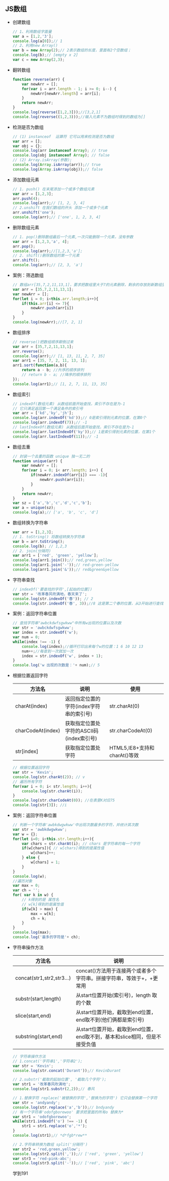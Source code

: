## JS数组

- 创建数组

  ```js
  // 1、利用数组字面量
  var a = [1,2,'3'];
  console.log(a[0]);// 1
  // 2、利用new Array()
  var b = new Array(2);// 2表示数组的长度，里面有2个空数组；
  console.log(b);// [empty x 2]
  var c = new Array(2,3);
  ```

- 翻转数组

  ```js
  function reverse(arr) {
      var newArr = [];
      for(var i = arr.length - 1; i >= 0; i--) {
          newArr[newArr.length] = arr[i];
      }
      return newArr;
  }
  console.log(reverse([1,2,3]));//[3,2,1]
  console.log(reverse((1,2,3)));//输入元素不为数组时得到的数组为[]
  ```

- 检测是否为数组

  ```js
  // (1) instanceof  运算符 它可以用来检测是否为数组
  var arr = [];
  var obj = {};
  console.log(arr instanceof Array); // true
  console.log(obj instanceof Array); // false
  // (2) Array.isArray(参数);
  console.log(Array.isArray(arr));// true
  console.log(Array.isArray(obj));// false
  ```

- 添加数组元素

  ```js
  // 1. push() 在末尾添加一个或多个数组元素
  var arr = [1,2,3];
  arr.push(4);
  console.log(arr);// [1, 2, 3, 4]
  // 2.unshift 在我们数组的开头 添加一个或多个元素
  arr.unshift('one');
  console.log(arr);// ['one', 1, 2, 3, 4]
  ```

- 删除数组元素

  ```js
  // 1. pop()删除数组最后一个元素,一次只能删除一个元素，没有参数
  var arr = [1,2,3,'a', 4];
  arr.pop();
  console.log(arr);//[1,2,3,'a'];
  // 2. shift()删除数组的第一个元素
  arr.shift();
  console.log(arr);// [2, 3, 'a']
  ```

- 案例：筛选数组

  ```js
  // 数组arr[35,7,2,11,13,1]，要求把数组里大于7的元素删除，剩余的存放到新数组里
  var arr = [35,7,2,11,13,1];
  var newArr = [];
  for(let i = 0; i<this.arr.length;i++){
      if(this.arr[i] <= 7){
          newArr.push(arr[i])
      }
  }
  console.log(newArr);//[7, 2, 1]
  ```

- 数组排序

  ```js
  // reverse()把数组顺序颠倒过来
  var arr = [35,7,2,11,13,1];
  arr.reverse();
  console.log(arr);// [1, 13, 11, 2, 7, 35]
  var arr1 = [35, 7, 2, 11, 13, 1];
  arr1.sort(function(a,b){
      return a - b; //升序的顺序排列
      // return b - a; //降序的顺序排列
  });
  console.log(arr1);// [1, 2, 7, 11, 13, 35]
  ```

- 数组索引

  ```js
  // indexOf(数组元素) 从数组前面开始查找，索引不存在是为-1
  // 它只满足返回第一个满足条件的索引号
  var arr = ['kd','ky','jh'];
  console.log(arr.indexOf('kd'));// 0是索引得到元素的位置，在第0个
  console.log(arr.indexOf(7));// -1
  // lastIndexOf(数组元素) 从数组后面开始查找，索引不存在是为-1
  console.log(arr.lastIndexOf('ky'));// 1是索引得到元素的位置，在第1个
  console.log(arr.lastIndexOf(11));// -1
  ```

- 数组去重

  ```js
  // 封装一个去重的函数 unique 独一无二的
  function unique(arr) {
      var newArr = [];
      for(var i = 0; i< arr.length; i++) {
          if(newArr.indexOf(arr[i]) === -1){
              newArr.push(arr[i]);
          }
      }
      return newArr;
  }
  var sz = ['a','b','c','d','c','b'];
  var a = unique(sz);
  console.log(a);// ['a', 'b', 'c', 'd']
  ```

- 数组转换为字符串

  ```js
  var arr = [1,2,3];
  // 1. toString() 将数组转换为字符串
  var b = arr.toString();
  console.log(b); // 1,2,3
  // 2. join(分隔符)
  var arr1 = ['red', 'green', 'yellow'];
  console.log(arr1.join());// red,green,yellow
  console.log(arr1.join('-'));// red-green-yellow
  console.log(arr1.join('&'));// red&green&yellow
  ```

- 字符串查找

  ```js
  // indexOf('要查找的字符',[起始的位置])
  var str = '改革春风吹满地，春天来了';
  console.log(str.indexOf('春')); // 2
  console.log(str.indexOf('春', 3));//8 这是第二个春的位置，从3开始进行查找
  ```

- 案例：返回字符串位置

  ```js
  // 查找字符串"awbckdwfsgwkww"中所有w出现的位置以及次数
  var str = 'awbckdwfsgwkww';
  var index = str.indexOf('w');
  var num = 0;
  while(index !== -1) {
      console.log(index);//循环打印出来每个w的位置：1 6 10 12 13
      num++;//每查到一次就加一次
      index = str.indexOf('w', index + 1);
  }
  console.log('w 出现的次数是：'+ num);// 5
  ```

- 根据位置返回字符

  | 方法名            | 说明                                     | 使用                         |
  | ----------------- | ---------------------------------------- | ---------------------------- |
  | charAt(index)     | 返回指定位置的字符(index字符串的索引号)  | str.charAt(0)                |
  | charCodeAt(index) | 获取指定位置处字符的ASCII码(index索引号) | str.charCodeAt(0)            |
  | str[index]        | 获取指定位置处字符                       | HTML5,IE8+支持和charAt()等效 |

  ```js
  // 根据位置返回字符
  var str = 'Kevin';
  console.log(str.charAt(2)); // v
  // 遍历所有字符
  for(var i = 0; i< str.length; i++){
      console.log(str.charAt(i));
  }
  console.log(str.charCodeAt(0)); //在表里K对应75
  console.log(str[3]); //i
  ```

- 案例：返回字符串位置

  ```js
  // 判断一个字符串'awbkdwgwkww'中出现次数最多的字符，并统计其次数
  var str = 'awbkdwgwkww';
  var w = {};
  for(let i=0; i<this.str.length;i++){
      var chars = str.charAt(i); // chars 是字符串的每一个字符
      if(w[chars]){ // w[chars]得到的是属性值
          w[chars]++;
      } else {
          w[chars] = 1;
      }
  }
  console.log(w);
  //遍历对象
  var max = 0;
  var ch = '';
  for( var k in w) {
      // k得到的是 属性名
      // w[k]得到的是属性值
      if(w[k] > max) {
          max = w[k];
          ch = k;
      }
  }
  console.log(max);
  console.log('最多的字符是'+ ch);
  ```

- 字符串操作方法

  | 方法名                  | 说明                                                         |
  | ----------------------- | ------------------------------------------------------------ |
  | concat(str1,str2,str3…) | concat()方法用于连接两个或者多个字符串。拼接字符串，等效于+，+更常用 |
  | substr(start,length)    | 从start位置开始(索引号)，length 取的个数                     |
  | slice(start,end)        | 从start位置开始，截取到end位置，end取不到(他们俩都是索引号)  |
  | substring(start,end)    | 从start位置开始，截取到end位置，end取不到，基本和slice相同，但是不接受负值 |

  ```js
  // 字符串操作方法
  // 1.concat('字符串1','字符串2');
  var str = 'Kevin';
  console.log(str.concat('Durant'));// KevinDurant
  
  // 2.substr('截取的起始位置', '截取几个字符');
  var str1 = '改革春风吹满地';
  console.log(str1.substr(2,2));// 春风 
  ```

  ```js
  // 1.替换字符 replace('被替换的字符','替换为的字符') 它只会替换第一个字符
  var str = 'andyandy';
  console.log(str.replace('a','b'));// bndyandy
  // 有一个字符串'odofgborewoo' 要求把里面的所有o 替换为*
  var str1 = 'odofgborewoo';
  while(str1.indexOf('o') !== -1) {
      str1 = str1.replace('o','*');
  }
  console.log(str1);// *d*fgb*rew**
  
  // 2.字符串转换为数组 split('分隔符') 
  var str2 = 'red,green,yellow';
  console.log(str2.split(','));// ['red', 'green', 'yellow']
  var str3 = 'red-pink-abc';
  console.log(str3.split('-'));// ['red', 'pink', 'abc']
  ```

  学到191

